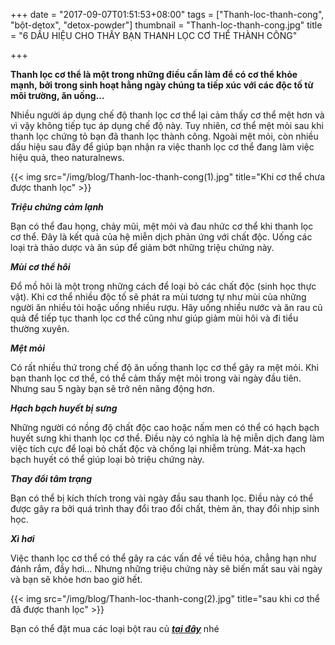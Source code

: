 +++
date = "2017-09-07T01:51:53+08:00"
tags = ["Thanh-loc-thanh-cong", "bột-detox", "detox-powder"]
thumbnail = "Thanh-loc-thanh-cong.jpg"
title = "6 DẤU HIỆU CHO THẤY BẠN THANH LỌC CƠ THỂ THÀNH CÔNG"

+++
 
**Thanh lọc cơ thể là một trong những điều cần làm để có cơ thể khỏe mạnh, bởi trong sinh hoạt hằng ngày chúng ta tiếp xúc với các độc tố từ môi trường, ăn uống…**

Nhiều người áp dụng chế độ thanh lọc cơ thể lại cảm thấy cơ thể mệt hơn và vì vậy không tiếp tục áp dụng chế độ này. Tuy nhiên, cơ thể mệt mỏi sau khi thanh lọc chứng tỏ bạn đã thanh lọc thành công.
Ngoài mệt mỏi, còn nhiều dấu hiệu sau đây để giúp bạn nhận ra việc thanh lọc cơ thể đang làm việc hiệu quả, theo naturalnews.

{{< img src="/img/blog/Thanh-loc-thanh-cong(1).jpg" title="Khi cơ thể chưa được thanh lọc" >}}

_**Triệu chứng cảm lạnh**_

Bạn có thể đau họng, chảy mũi, mệt mỏi và đau nhức cơ thể khi thanh lọc cơ thể. Đây là kết quả của hệ miễn dịch phản ứng với chất độc. Uống các loại trà thảo dược và ăn súp để giảm bớt những triệu chứng này.

_**Mùi cơ thể hôi**_

Đổ mồ hôi là một trong những cách để loại bỏ các chất độc (sinh học thực vật). Khi cơ thể nhiều độc tố sẽ phát ra mùi tương tự như mùi của những người ăn nhiều tỏi hoặc uống nhiều rượu. Hãy uống nhiều nước và ăn rau củ quả để tiếp tục thanh lọc cơ thể cũng như giúp giảm mùi hôi và đi tiểu thường xuyên.

_**Mệt mỏi**_

Có rất nhiều thứ trong chế độ ăn uống thanh lọc cơ thể gây ra mệt mỏi. Khi bạn thanh lọc cơ thể, có thể cảm thấy mệt mỏi trong vài ngày đầu tiên. Nhưng sau 5 ngày bạn sẽ trở nên năng động hơn.

_**Hạch bạch huyết bị sưng**_

Những người có nồng độ chất độc cao hoặc nấm men có thể có hạch bạch huyết sưng khi thanh lọc cơ thể. Điều này có nghĩa là hệ miễn dịch đang làm việc tích cực để loại bỏ chất độc và chống lại nhiễm trùng. Mát-xa hạch bạch huyết có thể giúp loại bỏ triệu chứng này.

_**Thay đổi tâm trạng**_

Bạn có thể bị kích thích trong vài ngày đầu sau thanh lọc. Điều này có thể được gây ra bởi quá trình thay đổi trao đổi chất, thèm ăn, thay đổi nhịp sinh học.

_**Xì hơi**_

Việc thanh lọc cơ thể có thể gây ra các vấn đề về tiêu hóa, chẳng hạn như đánh rắm, đầy hơi… Nhưng những triệu chứng này sẽ biến mất sau vài ngày và bạn sẽ khỏe hơn bao giờ hết.

{{< img src="/img/blog/Thanh-loc-thanh-cong(2).jpg" title="sau khi cơ thể đã được thanh lọc" >}}



Bạn có thể đặt mua các loại bột rau củ _**[tại đây](/san-pham)**_ nhé

